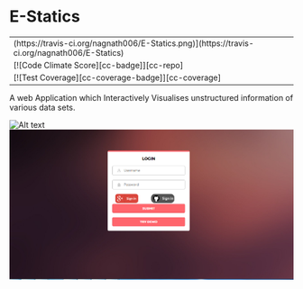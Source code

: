# E-Statics
<table>
<tr>
<td>(https://travis-ci.org/nagnath006/E-Statics.png)](https://travis-ci.org/nagnath006/E-Statics)</td></tr>
<tr> <td> [![Code Climate Score][cc-badge]][cc-repo] </td></tr>
 <tr> <td>[![Test Coverage][cc-coverage-badge]][cc-coverage]</td></tr>


[cc-badge]: https://codeclimate.com/github/codeclimate/python-test-reporter/badges/gpa.svg
[cc-coverage-badge]: https://codeclimate.com/github/codeclimate/python-test-reporter/badges/coverage.svg
[cc-repo]: https://codeclimate.com/github/codeclimate/python-test-reporter
[cc-coverage]: https://codeclimate.com/github/codeclimate/python-test-reporter/coverage
[pypy-badge]: https://badge.fury.io/py/codeclimate-test-reporter.svg
[pypy]: https://pypi.python.org/pypi/codeclimate-test-reporter
</table>

A web Application which Interactively Visualises unstructured information of various data sets.

![Alt text](data.PNG?raw=true "E-Statics")
![Alt text](Capture.PNG?raw=true "E-Statics")
 
